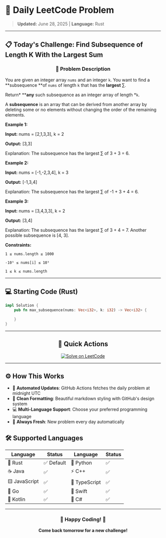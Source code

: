 # 🎯 Daily LeetCode Problem

> **Updated:** June 28, 2025 | **Language:** Rust

---

## 📋 Today's Challenge: **Find Subsequence of Length K With the Largest Sum**

<div align="center">

### 🧩 Problem Description

</div>

You are given an integer array `nums` and an integer `k`. You want to find a **subsequence **of `nums` of length `k` that has the **largest** ∑.

Return* ****any** such subsequence as an integer array of length *`k`.

A **subsequence** is an array that can be derived from another array by deleting some or no elements without changing the order of the remaining elements.

**Example 1:**

**Input:** nums = [2,1,3,3], k = 2

**Output:** [3,3]

Explanation:
The subsequence has the largest ∑ of 3 + 3 = 6.

**Example 2:**

**Input:** nums = [-1,-2,3,4], k = 3

**Output:** [-1,3,4]

Explanation:
The subsequence has the largest ∑ of -1 + 3 + 4 = 6.

**Example 3:**

**Input:** nums = [3,4,3,3], k = 2

**Output:** [3,4]

Explanation:
The subsequence has the largest ∑ of 3 + 4 = 7.
Another possible subsequence is [4, 3].

**Constraints:**

`1 ≤ nums.length ≤ 1000`

`-10⁵ ≤ nums[i] ≤ 10⁵`

`1 ≤ k ≤ nums.length`

---

## 💻 Starting Code (Rust)

```rust
impl Solution {
    pub fn max_subsequence(nums: Vec<i32>, k: i32) -> Vec<i32> {
        
    }
}
```

---

<div align="center">

## 🔗 Quick Actions

[![Solve on LeetCode](https://img.shields.io/badge/Solve_on-LeetCode-orange?style=for-the-badge&logo=leetcode&logoColor=white)](https://leetcode.com/problems/find-subsequence-of-length-k-with-the-largest-sum/)

</div>

---

## ⚙️ How This Works

- 🤖 **Automated Updates**: GitHub Actions fetches the daily problem at midnight UTC
- 🎨 **Clean Formatting**: Beautiful markdown styling with GitHub's design system
- 💻 **Multi-Language Support**: Choose your preferred programming language
- 🔄 **Always Fresh**: New problem every day automatically

## 🛠️ Supported Languages

<div align="center">

| Language | Status | Language | Status |
|----------|--------|----------|--------|
| 🦀 Rust | ✅ Default | 🐍 Python | ✅ |
| ☕ Java | ✅ | ⚡ C++ | ✅ |
| 🟨 JavaScript | ✅ | 🔷 TypeScript | ✅ |
| 🐹 Go | ✅ | 🍎 Swift | ✅ |
| 🎯 Kotlin | ✅ | 💎 C# | ✅ |

</div>

---

<div align="center">

### 🌟 Happy Coding! 🌟

**Come back tomorrow for a new challenge!**

</div>